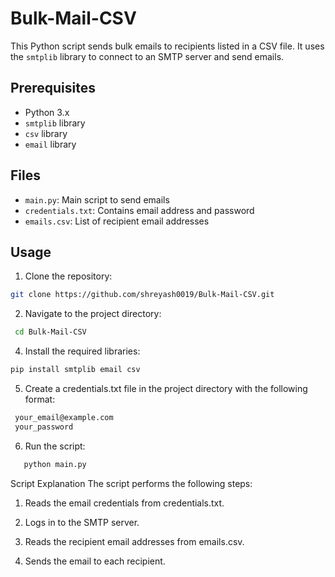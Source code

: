 # Bulk-Mail-CSV

This Python script sends bulk emails to recipients listed in a CSV file. It uses the `smtplib` library to connect to an SMTP server and send emails.

## Prerequisites

- Python 3.x
- `smtplib` library
- `csv` library
- `email` library

## Files

- `main.py`: Main script to send emails
- `credentials.txt`: Contains email address and password
- `emails.csv`: List of recipient email addresses

## Usage

1. Clone the repository:

```bash
git clone https://github.com/shreyash0019/Bulk-Mail-CSV.git
```
2. Navigate to the project directory:
   
```bash
 cd Bulk-Mail-CSV
 ```
4. Install the required libraries:
   
``` bash
pip install smtplib email csv
```
5. Create a credentials.txt file in the project directory with the following format:
   
```bash
 your_email@example.com
 your_password 
```
6. Run the script:
   
``` bash
   python main.py
```

Script Explanation
The script performs the following steps:

1. Reads the email credentials from credentials.txt.

2. Logs in to the SMTP server.

3. Reads the recipient email addresses from emails.csv.

4. Sends the email to each recipient.



